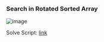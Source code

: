 <h3> Search in Rotated Sorted Array </h3>

![image](https://github.com/h4ckyou/h4ckyou.github.io/assets/127159644/16596b58-3d22-4d32-a706-06a2c0537eec)

Solve Script: [link]()
